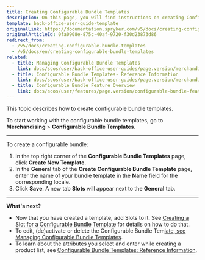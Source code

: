 ```yaml
---
title: Creating Configurable Bundle Templates
description: On this page, you will find instructions on creating Configurable Bundle Templates in the Spryker Back Office.
template: back-office-user-guide-template
originalLink: https://documentation.spryker.com/v5/docs/creating-configurable-bundle-templates
originalArticleId: 0fa0908e-875c-40af-9720-f30d23873d86
redirect_from:
  - /v5/docs/creating-configurable-bundle-templates
  - /v5/docs/en/creating-configurable-bundle-templates
related:
  - title: Managing Configurable Bundle Templates
    link: docs/scos/user/back-office-user-guides/page.version/merchandising/configurable-bundle-templates/managing-configurable-bundle-templates.html
  - title: Configurable Bundle Templates- Reference Information
    link: docs/scos/user/back-office-user-guides/page.version/merchandising/configurable-bundle-templates/references/configurable-bundle-templates-reference-information.html
  - title: Configurable Bundle Feature Overview
    link: docs/scos/user/features/page.version/configurable-bundle-feature-overview.html
---
```


This topic describes how to create configurable bundle templates.

To start working with the configurable bundle templates, go to **Merchandising** > **Configurable Bundle Templates**.

---
To create a configurable bundle:

1. In the top right corner of the **Configurable Bundle Templates** page, click **Create New Template**.
2. In the **General** tab of the **Create Configurable Bundle Template** page, enter the name of your bundle template in the **Name** field for the corresponding locale.
3. Click **Save**. A new tab **Slots** will appear next to the **General** tab.
***
**What's next?**

* Now that you have created a template, add Slots to it. See [Creating a Slot for a Configurable Bundle Template](/docs/scos/user/back-office-user-guides/{{page.version}}/merchandising/configurable-bundle-templates/managing-configurable-bundle-templates.html#creating-a-slot-for-a-configurable-bundle-template) for details on how to do that.
* To edit, (de)activate or delete the Configurable Bundle Tem[late, see Managing Configurable Bundle Templates](/docs/scos/user/back-office-user-guides/{{page.version}}/merchandising/configurable-bundle-templates/managing-configurable-bundle-templates.html).
* To learn about the attributes you select and enter while creating a product list, see [Configurable Bundle Templates: Reference Information](/docs/scos/user/back-office-user-guides/{{page.version}}/merchandising/configurable-bundle-templates/references/configurable-bundle-templates-reference-information.html).

